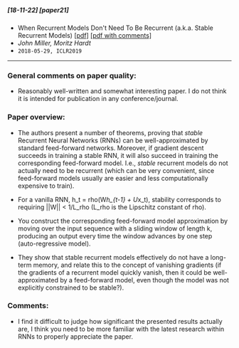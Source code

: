 ##### [18-11-22] [paper21]
- When Recurrent Models Don't Need To Be Recurrent (a.k.a. Stable Recurrent Models) [[pdf]](https://arxiv.org/abs/1805.10369) [[pdf with comments]](https://github.com/fregu856/papers/blob/master/commented_pdfs/When%20Recurrent%20Models%20Don%E2%80%99t%20Need%20To%20Be%20Recurrent.pdf)
- *John Miller, Moritz Hardt*
- `2018-05-29, ICLR2019`

****

### General comments on paper quality:
- Reasonably well-written and somewhat interesting paper. I do not think it is intended for publication in any conference/journal.

### Paper overview:
- The authors present a number of theorems, proving that *stable* Recurrent Neural Networks (RNNs) can be well-approximated by standard feed-forward networks. Moreover, if gradient descent succeeds in training a stable RNN, it will also succeed in training the corresponding feed-forward model. I.e., *stable* recurrent models do not actually need to be recurrent (which can be very convenient, since feed-forward models usually are easier and less computationally expensive to train).  

- For a vanilla RNN, h_t = rho(W*h_{t-1} + U*x_t), stability corresponds to requiring ||W|| < 1/L_rho (L_rho is the Lipschitz constant of rho).

- You construct the corresponding feed-forward model approximation by moving over the input sequence with a sliding window of length k, producing an output every time the window advances by one step (auto-regressive model). 

- They show that stable recurrent models effectively do not have a long-term memory, and relate this to the concept of vanishing gradients (if the gradients of a recurrent model quickly vanish, then it could be well-approximated by a feed-forward model, even though the model was not explicitly constrained to be stable?). 

### Comments:
- I find it difficult to judge how significant the presented results actually are, I think you need to be more familiar with the latest research within RNNs to properly appreciate the paper. 
